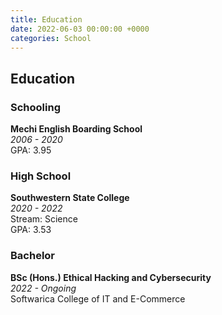 ```yaml
---
title: Education
date: 2022-06-03 00:00:00 +0000
categories: School
---
```


## Education

### Schooling
**Mechi English Boarding School**  
*2006 - 2020*  
GPA: 3.95

### High School
**Southwestern State College**  
*2020 - 2022*  
Stream: Science  
GPA: 3.53

### Bachelor
**BSc (Hons.) Ethical Hacking and Cybersecurity**  
*2022 - Ongoing*  
Softwarica College of IT and E-Commerce
